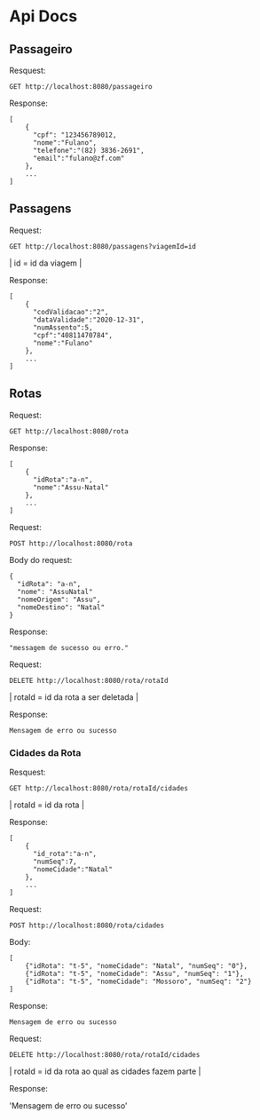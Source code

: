# Api Docs

## Passageiro

Resquest:

`GET http://localhost:8080/passageiro`

Response:
```
[    
	{ 
	  "cpf": "123456789012,  
	  "nome":"Fulano",  
	  "telefone":"(82) 3836-2691",  
	  "email":"fulano@zf.com"  
	},
	...
]
``` 

## Passagens

Request:

`GET http://localhost:8080/passagens?viagemId=id` 

| id = id da viagem |

Response:  

```
[
	{
	  "codValidacao":"2",
	  "dataValidade":"2020-12-31",
	  "numAssento":5,
	  "cpf":"40811470784",
	  "nome":"Fulano"
	},
	...
]
```

## Rotas

Request:

`GET http://localhost:8080/rota`

Response:
```
[
	{
	  "idRota":"a-n",
	  "nome":"Assu-Natal"
	},
	...
]
```

Request:

`POST http://localhost:8080/rota`

Body do request:

```
{
  "idRota": "a-n", 
  "nome": "AssuNatal"
  "nomeOrigem": "Assu", 
  "nomeDestino": "Natal"
}
```

Response:

`"messagem de sucesso ou erro."`

Request:

`DELETE http://localhost:8080/rota/rotaId`

| rotaId = id da rota a ser deletada |

Response:

`Mensagem de erro ou sucesso`

### Cidades da Rota

Resquest:

`GET http://localhost:8080/rota/rotaId/cidades`

| rotaId = id da rota |

Response:
```
[
	{
	  "id_rota":"a-n",
	  "numSeq":7,
	  "nomeCidade":"Natal"
	},
	...
]
```

Request:

`POST http://localhost:8080/rota/cidades`

Body:

```
[
    {"idRota": "t-5", "nomeCidade": "Natal", "numSeq": "0"},
    {"idRota": "t-5", "nomeCidade": "Assu", "numSeq": "1"},
    {"idRota": "t-5", "nomeCidade": "Mossoro", "numSeq": "2"}
]

```

Response:

`Mensagem de erro ou sucesso`

Request:

`DELETE http://localhost:8080/rota/rotaId/cidades`

| rotaId = id da rota ao qual as cidades fazem parte |

Response:

'Mensagem de erro ou sucesso'
